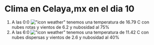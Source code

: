 # Clima en Celaya,mx en el dia 10

1. A las 0:0 !["icon weather"](http://openweathermap.org/img/w/04n.png) tenemos una temperatura de 16.79 C con nubes rotas y  vientos de 6.2 y nubosidad al 75%
1. A las 6:0 !["icon weather"](http://openweathermap.org/img/w/03n.png) tenemos una temperatura de 11.42 C con nubes dispersas y  vientos de 2.6 y nubosidad al 40%
